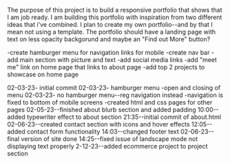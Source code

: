 <!-- ============== -->
<!--    PURPOSE     -->
<!-- ============== -->

The purpose of this project is to build a responsive portfolio that shows that I am job ready. I am building this portfolio with inspiration from two different ideas that i've combined. I plan to create my own portfolio--and by that I mean not using a template. The portfolio should have a landing page with text on less opacity backgorund and maybe an "Find out More" button?





<!-- =============== -->
<!--     PSEUDOCODE  -->
<!-- =============== -->
-create hamburger menu for navigation links for mobile
-create nav bar
-add main section with picture and text
-add social media links
-add "meet me" link on home page that links to about page
-add top 2 projects to showcase on home page








<!-- =============== -->
<!--     UPDATES     -->
<!-- =============== -->
02-03-23- initial commit
02-03-23- hamburger menu
    -open and closing of menu
02-03-23- no hamburger menu--reg navigation instead
    -navigation is fixed to bottom of mobile screens
    -created html and css pages for other pages
02-05-23--finished about blurb section and added padding
    10:00--added typewriter effect to about section
    21:35--initial commit of about.html
02-06-23--created contact section with icons and hover effects
    12:05--added contact form functionality
    14:03--changed footer text
02-06-23--final version of site done
    14:25--fixed issue of landscape mode not displaying text properly
2-12-23--added ecommerce project to project section